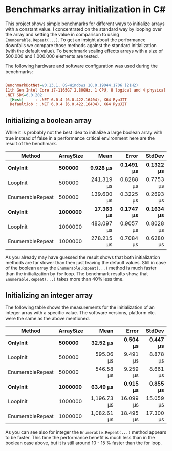 # Benchmarks array initialization in C#
This project shows simple benchmarks for different ways to initialize arrays with a constant value. I concentrated on the standard way by looping over the array and setting the value in comparison to using `Enumberable.Repeat(...)`. To get an insight about the performance downfalls we compare those methods against the standard initialization (with the default value). To benchmark scaling effects arrays with a size of 500.000 and 1.000.000 elements are tested.

The following hardware and software configuration was used during the benchmarks:

``` ini

BenchmarkDotNet=v0.13.1, OS=Windows 10.0.19044.1706 (21H2)
11th Gen Intel Core i7-1165G7 2.80GHz, 1 CPU, 8 logical and 4 physical cores
.NET SDK=6.0.202
  [Host]     : .NET 6.0.4 (6.0.422.16404), X64 RyuJIT
  DefaultJob : .NET 6.0.4 (6.0.422.16404), X64 RyuJIT


```

## Initializing a boolean array
While it is probably not the best idea to initialize a large boolean array with true instead of false in a performance critical environment here are the result of the benchmark.

|           Method | ArraySize |       Mean |     Error |    StdDev |
|----------------- |---------- |-----------:|----------:|----------:|
|         **OnlyInit** |    **500000** |   **9.928 μs** | **0.1491 μs** | **0.1322 μs** |
|         LoopInit |    500000 | 241.319 μs | 0.8288 μs | 0.7753 μs |
| EnumerableRepeat |    500000 | 139.600 μs | 0.3225 μs | 0.2693 μs |
|         **OnlyInit** |   **1000000** |  **17.363 μs** | **0.1747 μs** | **0.1634 μs** |
|         LoopInit |   1000000 | 483.097 μs | 0.9057 μs | 0.8028 μs |
| EnumerableRepeat |   1000000 | 278.215 μs | 0.7084 μs | 0.6280 μs | 

As you already may have guessed the result shows that both initialization methods are far slower than then just leaving the default values. Still in case of the boolean array the  `Enumerable.Repeat(...)` method is much faster than the initialization by `for` loop. The benchmark results show, that `Enumerable.Repeat(...)` takes more than 40% less time. 

## Initializing an integer array
The following table shows the measurements for the initialization of an integer array with a specific value. The software versions, platform etc. were the same as the above mentioned.

|           Method | ArraySize |        Mean |     Error |    StdDev |
|----------------- |---------- |------------:|----------:|----------:|
|         **OnlyInit** |    **500000** |    **32.52 μs** |  **0.504 μs** |  **0.447 μs** |
|         LoopInit |    500000 |   595.06 μs |  9.491 μs |  8.878 μs |
| EnumerableRepeat |    500000 |   546.58 μs |  9.259 μs |  8.661 μs |
|         **OnlyInit** |   **1000000** |    **63.49 μs** |  **0.915 μs** |  **0.855 μs** |
|         LoopInit |   1000000 | 1,196.73 μs | 16.099 μs | 15.059 μs |
| EnumerableRepeat |   1000000 | 1,082.61 μs | 18.495 μs | 17.300 μs |

As you can see also for integer the `Enumerable.Repeat(...)` method appears to be faster. This time the performance benefit is much less than in the boolean case above, but it is still around 10 - 15 % faster than the for loop.